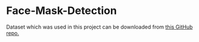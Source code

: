 # Face-Mask-Detection

Dataset which was used in this project can be downloaded from [this GitHub repo.](https://github.com/prajnasb/observations/tree/master/experiements/data)
